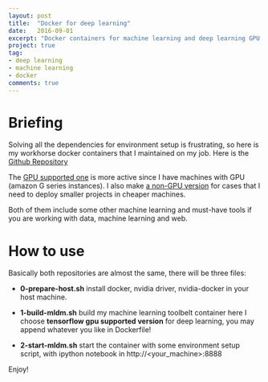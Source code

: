 ```yaml
---
layout: post
title:  "Docker for deep learning"
date:   2016-09-01
excerpt: "Docker containers for machine learning and deep learning GPU support."
project: true
tag:
- deep learning
- machine learning
- docker
comments: true
---
```


# Briefing

Solving all the dependencies for environment setup is frustrating, so here is my workhorse docker containers that I maintained on my job. Here is the [Github Repository](https://github.com/Marsan-Ma/docker_mldm)

The [GPU supported one](https://github.com/Marsan-Ma/docker_mldm_gpu) is more active since I have machines with GPU (amazon G series instances). I also make [a non-GPU version](https://github.com/Marsan-Ma/docker_mldm) for cases that I need to deploy smaller projects in cheaper machines.

Both of them include some other machine learning and must-have tools if you are working with data, machine learning and web.


# How to use

Basically both repositories are almost the same, there will be three files:

* **0-prepare-host.sh**
  install docker, nvidia driver, nvidia-docker in your host machine.

* **1-build-mldm.sh**
  build my machine learning toolbelt container
  here I choose **tensorflow gpu supported version** for deep learning, you may append whatever you like in Dockerfile!

* **2-start-mldm.sh**
  start the container with some environment setup script, with ipython notebook in http://<your_machine>:8888


Enjoy!
